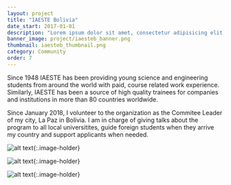 ```yaml
---
layout: project
title: "IAESTE Bolivia"
date_start: 2017-01-01
description: "Lorem ipsum dolor sit amet, consectetur adipisicing elit, sed do eiusmod tempor incididunt ut labore et dolore magna aliqua Ut enim..."
banner_image: project/iaesteb_banner.png
thumbnail: iaesteb_thumbnail.png
category: Community
order: 7
---
```

Since 1948 IAESTE has been providing young science and engineering students from around the world with paid, course related work experience. Similarly, IAESTE has been a source of high quality trainees for companies and institutions in more than 80 countries worldwide.

Since January 2018, I volunteer to the organization as the Commitee Leader of my city, La Paz in Bolivia. I am in charge of giving talks about the program to all local universitites, guide foreign students when they arrive my country and support applicants when needed.

![alt text]({{site.baseurl}}/assets/images/project/iaeste_1.JPG "IAESTE Talk"){:.image-holder}

![alt text]({{site.baseurl}}/assets/images/project/iaeste_2.JPG "IAESTE Talk"){:.image-holder}

![alt text]({{site.baseurl}}/assets/images/project/iaeste_3.jpg "IAESTE Talk"){:.image-holder}
